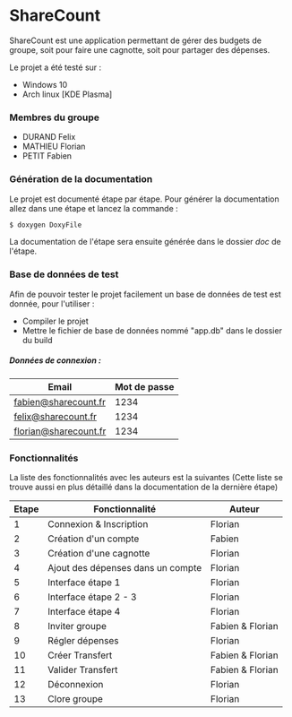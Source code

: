 # ShareCount

ShareCount est une application permettant de gérer des budgets de groupe, soit pour faire une cagnotte, soit pour
partager des dépenses.

Le projet a été testé sur :

- Windows 10
- Arch linux [KDE Plasma]

### Membres du groupe

- DURAND Felix
- MATHIEU Florian
- PETIT Fabien

### Génération de la documentation

Le projet est documenté étape par étape.
Pour générer la documentation allez dans une étape et lancez la commande :
```sh
$ doxygen DoxyFile
```
La documentation de l'étape sera ensuite générée dans le dossier _doc_ de l'étape.

### Base de données de test

Afin de pouvoir tester le projet facilement un base de données de test est donnée, pour l'utiliser :

- Compiler le projet
- Mettre le fichier de base de données nommé "app.db" dans le dossier du build

##### Données de connexion :

|                 Email | Mot de passe |
| --------------------- | -------------|
| fabien@sharecount.fr  |         1234 |
| felix@sharecount.fr   |         1234 |
| florian@sharecount.fr |         1234 |

### Fonctionnalités

La liste des fonctionnalités avec les auteurs est la suivantes (Cette liste se trouve aussi en plus détaillé dans la documentation de la dernière étape)


| Etape |           Fonctionnalité          | Auteur |
| ----- | --------------------------------- | ------ |
|     1 |           Connexion & Inscription | Florian
|     2 |              Création d'un compte | Fabien
|     3 |           Création d'une cagnotte | Florian
|     4 | Ajout des dépenses dans un compte | Florian
|     5 |                 Interface étape 1 | Florian
|     6 |             Interface étape 2 - 3 | Florian
|     7 |                 Interface étape 4 | Florian
|     8 |                    Inviter groupe | Fabien & Florian
|     9 |                   Régler dépenses | Florian
|    10 |                   Créer Transfert | Fabien & Florian
|    11 |                 Valider Transfert | Fabien & Florian
|    12 |                       Déconnexion | Florian
|    13 |                      Clore groupe | Florian




